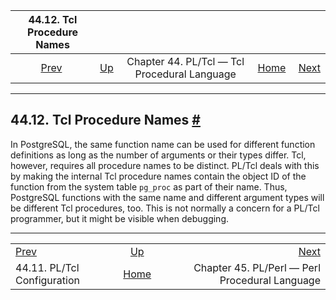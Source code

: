 

|                44.12. Tcl Procedure Names                |                                                                 |                                              |                                                       |                                                                       |
| :------------------------------------------------------: | :-------------------------------------------------------------- | :------------------------------------------: | ----------------------------------------------------: | --------------------------------------------------------------------: |
| [Prev](pltcl-config.html "44.11. PL/Tcl Configuration")  | [Up](pltcl.html "Chapter 44. PL/Tcl — Tcl Procedural Language") | Chapter 44. PL/Tcl — Tcl Procedural Language | [Home](index.html "PostgreSQL 17devel Documentation") |  [Next](plperl.html "Chapter 45. PL/Perl — Perl Procedural Language") |

***

## 44.12. Tcl Procedure Names [#](#PLTCL-PROCNAMES)

In PostgreSQL, the same function name can be used for different function definitions as long as the number of arguments or their types differ. Tcl, however, requires all procedure names to be distinct. PL/Tcl deals with this by making the internal Tcl procedure names contain the object ID of the function from the system table `pg_proc` as part of their name. Thus, PostgreSQL functions with the same name and different argument types will be different Tcl procedures, too. This is not normally a concern for a PL/Tcl programmer, but it might be visible when debugging.

***

|                                                          |                                                                 |                                                                       |
| :------------------------------------------------------- | :-------------------------------------------------------------: | --------------------------------------------------------------------: |
| [Prev](pltcl-config.html "44.11. PL/Tcl Configuration")  | [Up](pltcl.html "Chapter 44. PL/Tcl — Tcl Procedural Language") |  [Next](plperl.html "Chapter 45. PL/Perl — Perl Procedural Language") |
| 44.11. PL/Tcl Configuration                              |      [Home](index.html "PostgreSQL 17devel Documentation")      |                        Chapter 45. PL/Perl — Perl Procedural Language |
